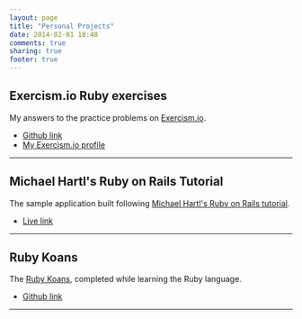 ```yaml
---
layout: page
title: "Personal Projects"
date: 2014-02-01 18:48
comments: true
sharing: true
footer: true
---
```


## Exercism.io Ruby exercises

My answers to the practice problems on [Exercism.io](http://exercism.io/).

* [Github link](https://github.com/rafahuaman/exercism/tree/master/ruby)
* [My Exercism.io profile](http://exercism.io/rafahuaman)
***
## Michael Hartl's Ruby on Rails Tutorial

The sample application built following [Michael Hartl's Ruby on Rails tutorial](http://ruby.railstutorial.org/).

* [Live link](https://sampleappubuntu.herokuapp.com/)
***
## Ruby Koans

The [Ruby Koans](http://rubykoans.com/), completed while learning the Ruby language.

* [Github link](https://github.com/rafahuaman/RubyKoans) 
***





